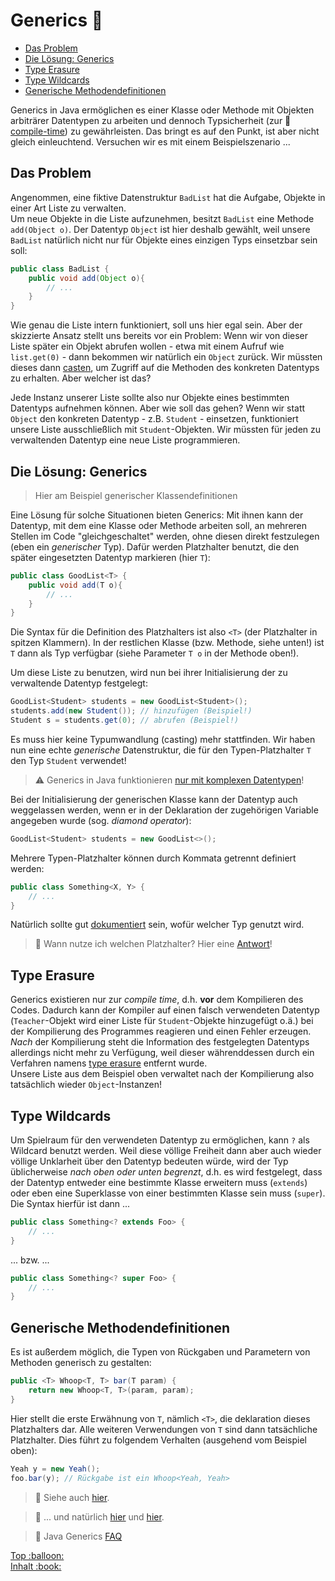 # Generics :pushpin:<!-- omit in toc -->

- [Das Problem](#das-problem)
- [Die Lösung: Generics](#die-lösung-generics)
- [Type Erasure](#type-erasure)
- [Type Wildcards](#type-wildcards)
- [Generische Methodendefinitionen](#generische-methodendefinitionen)

Generics in Java ermöglichen es einer Klasse oder Methode mit Objekten arbiträrer Datentypen zu arbeiten und dennoch Typsicherheit (zur :telescope: [compile-time](../Glossar.md#compile-time)) zu gewährleisten. Das bringt es auf den Punkt, ist aber nicht gleich einleuchtend. Versuchen wir es mit einem Beispielszenario ...


## Das Problem

Angenommen, eine fiktive Datenstruktur `BadList` hat die Aufgabe, Objekte in einer Art Liste zu verwalten.  
Um neue Objekte in die Liste aufzunehmen, besitzt `BadList` eine Methode `add(Object o)`. Der Datentyp `Object` ist hier deshalb gewählt, weil unsere `BadList` natürlich nicht nur für Objekte eines einzigen Typs einsetzbar sein soll:

```java
public class BadList {
    public void add(Object o){
        // ...
    }
}
```

Wie genau die Liste intern funktioniert, soll uns hier egal sein. Aber der skizzierte Ansatz stellt uns bereits vor ein Problem: Wenn wir von dieser Liste später ein Objekt abrufen wollen - etwa mit einem Aufruf wie `list.get(0)` - dann bekommen wir natürlich ein `Object` zurück. Wir müssten dieses dann [casten](Casting.md), um Zugriff auf die Methoden des konkreten Datentyps zu erhalten. Aber welcher ist das?

Jede Instanz unserer Liste sollte also nur Objekte eines bestimmten Datentyps aufnehmen können. Aber wie soll das gehen? Wenn wir statt `Object` den konkreten Datentyp - z.B. `Student` - einsetzen, funktioniert unsere Liste ausschließlich mit `Student`-Objekten. Wir müssten für jeden zu verwaltenden Datentyp eine neue Liste programmieren.


## Die Lösung: Generics

> Hier am Beispiel generischer Klassendefinitionen

Eine Lösung für solche Situationen bieten Generics: Mit ihnen kann der Datentyp, mit dem eine Klasse oder Methode arbeiten soll, an mehreren Stellen im Code "gleichgeschaltet" werden, ohne diesen direkt festzulegen (eben ein _generischer_ Typ). Dafür werden Platzhalter benutzt, die den später eingesetzten Datentyp markieren (hier `T`):

```java
public class GoodList<T> {
    public void add(T o){
        // ...
    }
}
```

Die Syntax für die Definition des Platzhalters ist also `<T>` (der Platzhalter in spitzen Klammern). In der restlichen Klasse (bzw. Methode, siehe unten!) ist `T` dann als Typ verfügbar (siehe Parameter `T o` in der Methode oben!).

Um diese Liste zu benutzen, wird nun bei ihrer Initialisierung der zu verwaltende Datentyp festgelegt:

```java
GoodList<Student> students = new GoodList<Student>();
students.add(new Student()); // hinzufügen (Beispiel!)
Student s = students.get(0); // abrufen (Beispiel!)
```

Es muss hier keine Typumwandlung (casting) mehr stattfinden. Wir haben nun eine echte _generische_ Datenstruktur, die für den Typen-Platzhalter `T` den Typ `Student` verwendet!

> :warning: Generics in Java funktionieren [nur mit komplexen Datentypen](https://www.baeldung.com/java-generics#generics-primitive-data-types)!

Bei der Initialisierung der generischen Klasse kann der Datentyp auch weggelassen werden, wenn er in der Deklaration der zugehörigen Variable angegeben wurde (sog. _diamond operator_):

```java
GoodList<Student> students = new GoodList<>();
```

Mehrere Typen-Platzhalter können durch Kommata getrennt definiert werden:

```java
public class Something<X, Y> {
    // ...
}
```

Natürlich sollte gut [dokumentiert](Javadoc.md) sein, wofür welcher Typ genutzt wird.

> :speech_balloon: Wann nutze ich welchen Platzhalter? Hier eine [Antwort](https://stackoverflow.com/questions/6008241/what-is-the-difference-between-e-t-and-for-java-generics)!


## Type Erasure

Generics existieren nur zur _compile time_, d.h. **vor** dem Kompilieren des Codes. Dadurch kann der Kompiler auf einen falsch verwendeten Datentyp (`Teacher`-Objekt wird einer Liste für `Student`-Objekte hinzugefügt o.ä.) bei der Kompilierung des Programmes reagieren und einen Fehler erzeugen. _Nach_ der Kompilierung steht die Information des festgelegten Datentyps allerdings nicht mehr zu Verfügung, weil dieser währenddessen durch ein Verfahren namens [type erasure](https://en.wikipedia.org/wiki/Generics_in_Java#Problems_with_type_erasure) entfernt wurde.  
Unsere Liste aus dem Beispiel oben verwaltet nach der Kompilierung also tatsächlich wieder `Object`-Instanzen!


## Type Wildcards

Um Spielraum für den verwendeten Datentyp zu ermöglichen, kann `?` als Wildcard benutzt werden. Weil diese völlige Freiheit dann aber auch wieder völlige Unklarheit über den Datentyp bedeuten würde, wird der Typ üblicherweise _nach oben oder unten begrenzt_, d.h. es wird festgelegt, dass der Datentyp entweder eine bestimmte Klasse erweitern muss (`extends`) oder eben eine Superklasse von einer bestimmten Klasse sein muss (`super`). Die Syntax hierfür ist dann ...

```java
public class Something<? extends Foo> {
    // ...
}
```

... bzw. ...

```java
public class Something<? super Foo> {
    // ...
}
```


## Generische Methodendefinitionen

Es ist außerdem möglich, die Typen von Rückgaben und Parametern von Methoden generisch zu gestalten:

```java
public <T> Whoop<T, T> bar(T param) {
    return new Whoop<T, T>(param, param);
}
```

Hier stellt die erste Erwähnung von `T`, nämlich `<T>`, die deklaration dieses Platzhalters dar. Alle weiteren Verwendungen von `T` sind dann tatsächliche Platzhalter. Dies führt zu folgendem Verhalten (ausgehend vom Beispiel oben):

```java
Yeah y = new Yeah();
foo.bar(y); // Rückgabe ist ein Whoop<Yeah, Yeah>
```


> :link: Siehe auch [hier](https://www.baeldung.com/java-generics).

> :link: ... und natürlich [hier](https://docs.oracle.com/javase/tutorial/java/generics/index.html) und [hier](https://docs.oracle.com/javase/tutorial/extra/generics/).

> :link: Java Generics [FAQ](http://www.angelikalanger.com/GenericsFAQ/JavaGenericsFAQ.html)



<!-- Dieses HTML-Snippet sollte am Ende jeder Seite stehen! -->
<div class="top-link">
    <a href="#" title="Zum Anfang scrollen!">Top :balloon:</a>
    <br/>
    <a href="https://dh-cologne.github.io/java-wegweiser#inhalt-book" title="Zurück zur Übersicht!">Inhalt :book:</a>
</div>